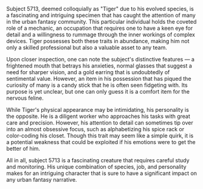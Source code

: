 Subject 5713, deemed colloquially as "Tiger" due to his evolved species, is a fascinating and intriguing specimen that has caught the attention of many in the urban fantasy community. This particular individual holds the coveted role of a mechanic, an occupation that requires one to have a keen eye for detail and a willingness to rummage through the inner workings of complex devices. Tiger possesses both these traits in abundance, making him not only a skilled professional but also a valuable asset to any team.

Upon closer inspection, one can note the subject's distinctive features — a frightened mouth that betrays his anxieties, normal glasses that suggest a need for sharper vision, and a gold earring that is undoubtedly of sentimental value. However, an item in his possession that has piqued the curiosity of many is a candy stick that he is often seen fidgeting with. Its purpose is yet unclear, but one can only guess it is a comfort item for the nervous feline.

While Tiger's physical appearance may be intimidating, his personality is the opposite. He is a diligent worker who approaches his tasks with great care and precision. However, his attention to detail can sometimes tip over into an almost obsessive focus, such as alphabetizing his spice rack or color-coding his closet. Though this trait may seem like a simple quirk, it is a potential weakness that could be exploited if his emotions were to get the better of him.

All in all, subject 5713 is a fascinating creature that requires careful study and monitoring. His unique combination of species, job, and personality makes for an intriguing character that is sure to have a significant impact on any urban fantasy narrative.